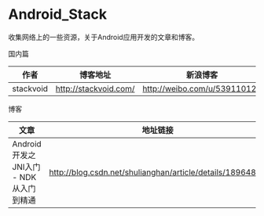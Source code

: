 # Android_Stack

收集网络上的一些资源，关于Android应用开发的文章和博客。

国内篇


| 作者 | 博客地址 |  新浪博客  |
|--------|--------|----------------|
|  stackvoid      |    http://stackvoid.com/    |  http://weibo.com/u/539110127  |

博客

| 文章 |  地址链接  |
|--------|----------------|
|  Android 开发之JNI入门 - NDK从入门到精通   |   http://blog.csdn.net/shulianghan/article/details/18964835    |  
